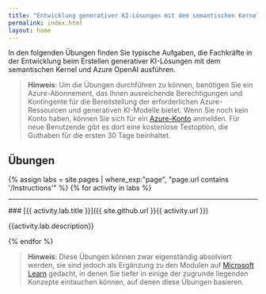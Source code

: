 ```yaml
---
title: "Entwicklung generativer KI-Lösungen mit dem semantischen Kernel und Azure\_OpenAI"
permalink: index.html
layout: home
---
```


In den folgenden Übungen finden Sie typische Aufgaben, die Fachkräfte in der Entwicklung beim Erstellen generativer KI-Lösungen mit dem semantischen Kernel und Azure OpenAI ausführen.

> **Hinweis**: Um die Übungen durchführen zu können, benötigen Sie ein Azure-Abonnement, das Ihnen ausreichende Berechtigungen und Kontingente für die Bereitstellung der erforderlichen Azure-Ressourcen und generativen KI-Modelle bietet. Wenn Sie noch kein Konto haben, können Sie sich für ein [Azure-Konto](https://azure.microsoft.com/free) anmelden. Für neue Benutzende gibt es dort eine kostenlose Testoption, die Guthaben für die ersten 30 Tage beinhaltet.

## Übungen

{% assign labs = site.pages | where_exp:"page", "page.url contains '/Instructions'" %} {% for activity in labs  %}
<hr>
### [{{ activity.lab.title }}]({{ site.github.url }}{{ activity.url }})

{{activity.lab.description}}

{% endfor %}

> **Hinweis**: Diese Übungen können zwar eigenständig absolviert werden, sie sind jedoch als Ergänzung zu den Modulen auf [Microsoft Learn](https://learn.microsoft.com/training/paths/develop-ai-agents-azure-open-ai-semantic-kernel-sdk/) gedacht, in denen Sie tiefer in einige der zugrunde liegenden Konzepte eintauchen können, auf denen diese Übungen basieren.


